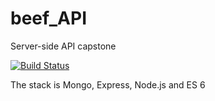 # beef_API
Server-side API capstone

[![Build Status](https://travis-ci.org/LeCatalyser/beef_API.svg?branch=master)](https://travis-ci.org/LeCatalyser/beef_API)

The stack is Mongo, Express, Node.js and ES 6
